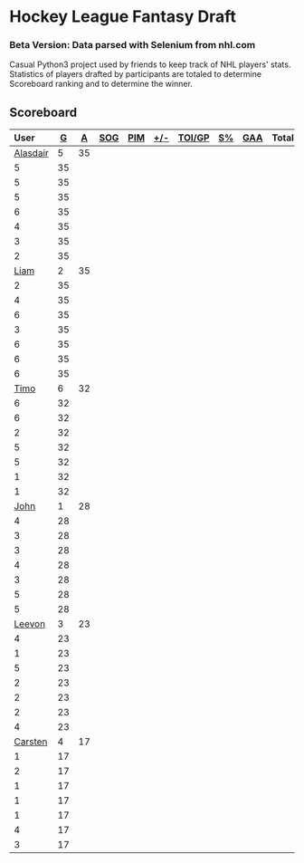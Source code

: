 # Hockey League Fantasy Draft
### Beta Version: Data parsed with Selenium from nhl.com
Casual Python3 project used by friends to keep track of NHL players' stats. Statistics of players drafted by participants are totaled to determine Scoreboard ranking and to determine the winner.
## Scoreboard
| User | [G](https://github.com/llevasseur/fantasy-hockey-league/blob/master/beta/STANDINGS.md#goals) | [A](https://github.com/llevasseur/fantasy-hockey-league/blob/master/beta/STANDINGS.md#assists) | [SOG](https://github.com/llevasseur/fantasy-hockey-league/blob/master/beta/STANDINGS.md#shots-on-goal) | [PIM](https://github.com/llevasseur/fantasy-hockey-league/blob/master/beta/STANDINGS.md#penalties-in-minutes) | [+/-](https://github.com/llevasseur/fantasy-hockey-league/blob/master/beta/STANDINGS.md#plus--minus) | [TOI/GP](https://github.com/llevasseur/fantasy-hockey-league/blob/master/beta/STANDINGS.md#time-played-in-minutes) | [S%](https://github.com/llevasseur/fantasy-hockey-league/blob/master/beta/STANDINGS.md#save-percentage) | [GAA](https://github.com/llevasseur/fantasy-hockey-league/blob/master/beta/STANDINGS.md#goals-against-average) | Total |
| :--- | ---- | ---- | ---- | ---- | ---- | ---- | ---- | ---- |  -----: |
| [Alasdair](https://github.com/llevasseur/fantasy-hockey-league/blob/master/beta/ROSTERS.md#Alasdair) | 5 | 35 |
5 | 35 |
5 | 35 |
5 | 35 |
6 | 35 |
4 | 35 |
3 | 35 |
2 | 35 |
| [Liam](https://github.com/llevasseur/fantasy-hockey-league/blob/master/beta/ROSTERS.md#Liam) | 2 | 35 |
2 | 35 |
4 | 35 |
6 | 35 |
3 | 35 |
6 | 35 |
6 | 35 |
6 | 35 |
| [Timo](https://github.com/llevasseur/fantasy-hockey-league/blob/master/beta/ROSTERS.md#Timo) | 6 | 32 |
6 | 32 |
6 | 32 |
2 | 32 |
5 | 32 |
5 | 32 |
1 | 32 |
1 | 32 |
| [John](https://github.com/llevasseur/fantasy-hockey-league/blob/master/beta/ROSTERS.md#John) | 1 | 28 |
4 | 28 |
3 | 28 |
3 | 28 |
4 | 28 |
3 | 28 |
5 | 28 |
5 | 28 |
| [Leevon](https://github.com/llevasseur/fantasy-hockey-league/blob/master/beta/ROSTERS.md#Leevon) | 3 | 23 |
4 | 23 |
1 | 23 |
5 | 23 |
2 | 23 |
2 | 23 |
2 | 23 |
4 | 23 |
| [Carsten](https://github.com/llevasseur/fantasy-hockey-league/blob/master/beta/ROSTERS.md#Carsten) | 4 | 17 |
1 | 17 |
2 | 17 |
1 | 17 |
1 | 17 |
1 | 17 |
4 | 17 |
3 | 17 |
